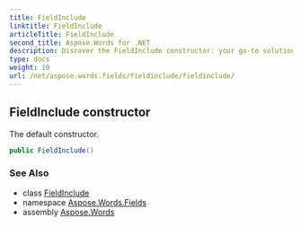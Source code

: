```yaml
---
title: FieldInclude
linktitle: FieldInclude
articleTitle: FieldInclude
second_title: Aspose.Words for .NET
description: Discover the FieldInclude constructor: your go-to solution for seamless data integration. Unlock powerful features with our default constructor today!
type: docs
weight: 10
url: /net/aspose.words.fields/fieldinclude/fieldinclude/
---
```

## FieldInclude constructor

The default constructor.

```csharp
public FieldInclude()
```

### See Also

* class [FieldInclude](../)
* namespace [Aspose.Words.Fields](../../../aspose.words.fields/)
* assembly [Aspose.Words](../../../)
